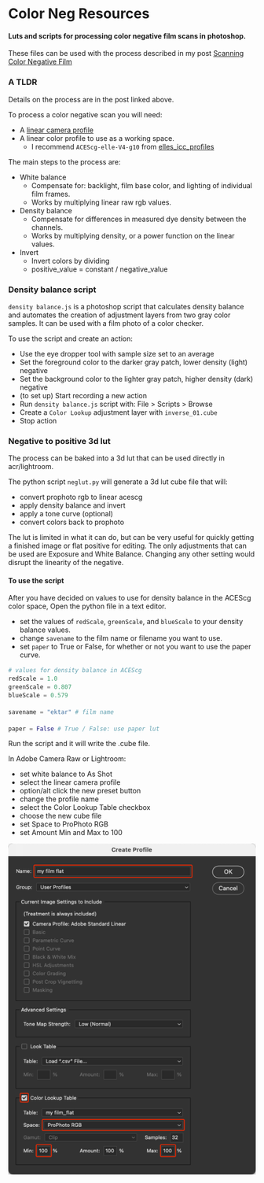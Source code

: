 # Color Neg Resources

#### Luts and scripts for processing color negative film scans in photoshop.

These files can be used with the process described in my post [Scanning Color Negative Film](https://abpy.github.io/2023/08/20/color-neg.html)

### A TLDR
Details on the process are in the post linked above.

To process a color negative scan you will need:
* A [linear camera profile](https://abpy.github.io/2023/05/20/linear-profiles.html)
* A linear color profile to use as a working space.
  * I recommend `ACEScg-elle-V4-g10` from [elles_icc_profiles](https://github.com/ellelstone/elles_icc_profiles)

The main steps to the process are:
* White balance
  * Compensate for: backlight, film base color, and lighting of individual film frames.
  * Works by multiplying linear raw rgb values.
* Density balance
  * Compensate for differences in measured dye density between the channels.
  * Works by multiplying density, or a power function on the linear values.
* Invert
  * Invert colors by dividing
  * positive_value = constant / negative_value

### Density balance script
`density balance.js` is a photoshop script that calculates density balance and automates the creation of adjustment layers from two gray color samples. It can be used with a film photo of a color checker.

To use the script and create an action:
 * Use the eye dropper tool with sample size set to an average
 * Set the foreground color to the darker gray patch, lower density (light) negative
 * Set the background color to the lighter gray patch, higher density (dark) negative
 * (to set up) Start recording a new action
 * Run `density balance.js` script with: File > Scripts > Browse
 * Create a `Color Lookup` adjustment layer with `inverse_01.cube`
 * Stop action

### Negative to positive 3d lut
The process can be baked into a 3d lut that can be used directly in acr/lightroom.

The python script `neglut.py` will generate a 3d lut cube file that will:
* convert prophoto rgb to linear acescg
* apply density balance and invert
* apply a tone curve (optional)
* convert colors back to prophoto

The lut is limited in what it can do, but can be very useful for quickly getting a finished image or flat positive for editing. The only adjustments that can be used are Exposure and White Balance. Changing any other setting would disrupt the linearity of the negative.

#### To use the script
After you have decided on values to use for density balance in the ACEScg color space,
Open the python file in a text editor.

* set the values of `redScale`, `greenScale`, and `blueScale` to your density balance values.
* change `savename` to the film name or filename you want to use.
* set `paper` to True or False, for whether or not you want to use the paper curve.

``` python
# values for density balance in ACEScg
redScale = 1.0
greenScale = 0.807
blueScale = 0.579

savename = "ektar" # film name

paper = False # True / False: use paper lut
```

Run the script and it will write the .cube file.

In Adobe Camera Raw or Lightroom:
* set white balance to As Shot
* select the linear camera profile
* option/alt click the new preset button
* change the profile name
* select the Color Lookup Table checkbox
* choose the new cube file
* set Space to ProPhoto RGB
* set Amount Min and Max to 100

![create profile dialog](/create_profile.png)
